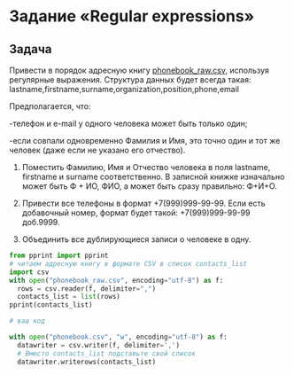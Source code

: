 # Задание «Regular expressions»
## Задача

Привести в порядок адресную книгу [phonebook_raw.csv](/Professional_Python/Regexp/phonebook_raw.csv), используя регулярные выражения.
Структура данных будет всегда такая:
lastname,firstname,surname,organization,position,phone,email

Предполагается, что:

-телефон и e-mail у одного человека может быть только один;

-если совпали одновременно Фамилия и Имя, это точно один и тот же человек (даже если не указано его отчество).

1) Поместить Фамилию, Имя и Отчество человека в поля lastname, firstname и surname соответственно. В записной книжке изначально может быть Ф + ИО, ФИО, а может быть сразу правильно: Ф+И+О.

2) Привести все телефоны в формат +7(999)999-99-99. Если есть добавочный номер, формат будет такой: +7(999)999-99-99 доб.9999.

3) Объединить все дублирующиеся записи о человеке в одну.

```python
from pprint import pprint
# читаем адресную книгу в формате CSV в список contacts_list
import csv
with open("phonebook_raw.csv", encoding="utf-8") as f:
  rows = csv.reader(f, delimiter=",")
  contacts_list = list(rows)
pprint(contacts_list)

# ваш код

with open("phonebook.csv", "w", encoding="utf-8") as f:
  datawriter = csv.writer(f, delimiter=',')
  # Вместо contacts_list подставьте свой список
  datawriter.writerows(contacts_list)
```
